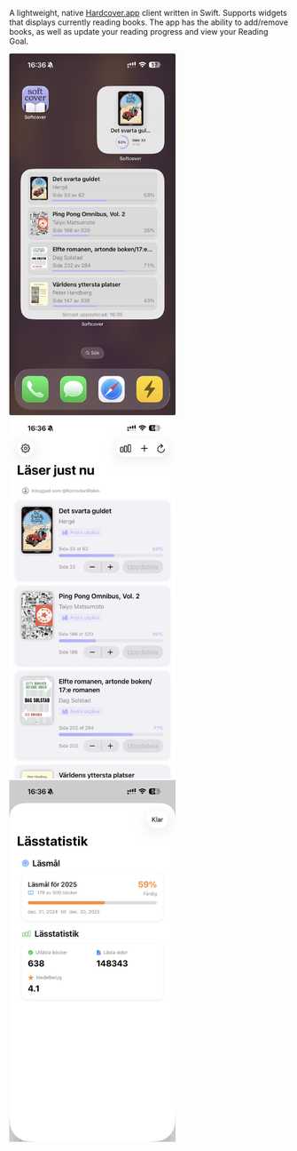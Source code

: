 A lightweight, native [Hardcover.app](https://hardcover.app) client written in Swift. Supports widgets that displays currently reading books. The app has the ability to add/remove books, as well as update your reading progress and view your Reading Goal.

<div style="display: block;">
<img src="https://github.com/komadorirobin/Ereader/blob/main/IMG_1000.png?raw=true" width="300" height="auto" />
<img src="https://github.com/komadorirobin/Ereader/blob/main/IMG_2085.PNG" width="300" height="auto" />
<img src="https://github.com/komadorirobin/Ereader/blob/f8ee8fee4e1edb8df36f93a64f1d932c9c3b932b/IMG_2086.PNG?raw=true" width="300" height="auto" />
</div>
